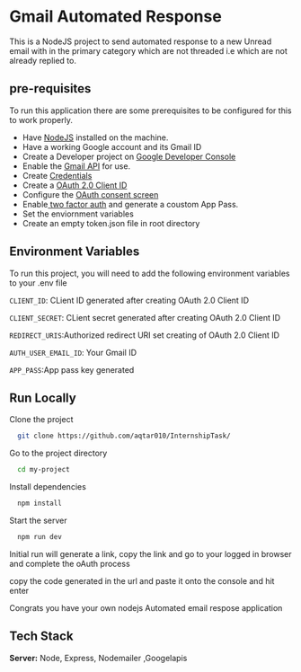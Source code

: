 
# Gmail Automated Response

This is a NodeJS project to send automated response to a new Unread email with in the primary category which are not threaded i.e which are not already replied to.


## pre-requisites
To run this application there are some prerequisites to be configured for this to work properly.
- Have [NodeJS](https://nodejs.org/en) installed on the machine.
- Have a working Google account and its Gmail ID
- Create a Developer project on [Google Developer Console](https://console.cloud.google.com/cloud-resource-manager) 
- Enable the [Gmail API](https://console.cloud.google.com/apis/library/gmail.googleapis.com) for use.
- Create [Credentials](https://console.cloud.google.com/apis/credentials?)
- Create a [OAuth 2.0 Client ID](https://console.cloud.google.com/apis/credentials/oauthclien)
- Configure the [OAuth consent screen](https://console.cloud.google.com/apis/credentials/consent?)
- Enable[ two factor auth](https://myaccount.google.com/security) and generate a coustom App Pass.
- Set the enviornment variables
- Create an empty token.json file in root directory

## Environment Variables

To run this project, you will need to add the following environment variables to your .env file

`CLIENT_ID`: 
CLient ID generated after creating OAuth 2.0 Client ID

`CLIENT_SECRET`: 
CLient secret generated after creating OAuth 2.0 Client ID

`REDIRECT_URIS`:Authorized redirect URI set creating of OAuth 2.0 Client ID

`AUTH_USER_EMAIL_ID`:   Your Gmail ID

`APP_PASS`:App pass key generated 
## Run Locally

Clone the project

```bash
  git clone https://github.com/aqtar010/InternshipTask/
```

Go to the project directory

```bash
  cd my-project
```

Install dependencies

```bash
  npm install
```
Start the server

```bash
  npm run dev
```
Initial run will generate a link, copy the link and go to your logged in browser and complete the oAuth process

copy the code generated in the url and paste it onto the console and hit enter

Congrats you have your own nodejs Automated email respose application


## Tech Stack

**Server:** Node, Express, Nodemailer ,Googelapis

